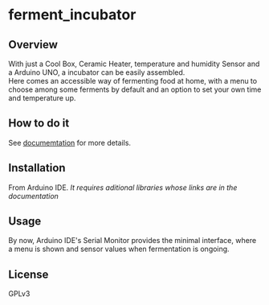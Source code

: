 # ferment_incubator

## Overview

With just a Cool Box, Ceramic Heater, temperature and humidity Sensor and a Arduino UNO, a incubator can be easily assembled.   
Here comes an accessible way of fermenting food at home, with a menu to choose among some ferments by default and an option to set your own time and temperature up.

## How to do it

See [documemtation](https://github.com/f3rcode/ferment_incubator/wiki) for more details.

## Installation

From Arduino IDE.
*It requires aditional libraries whose links are in the documentation*

## Usage

By now, Arduino IDE's Serial Monitor provides the minimal interface, where a menu is shown and sensor values when fermentation is ongoing.

## License
GPLv3 
